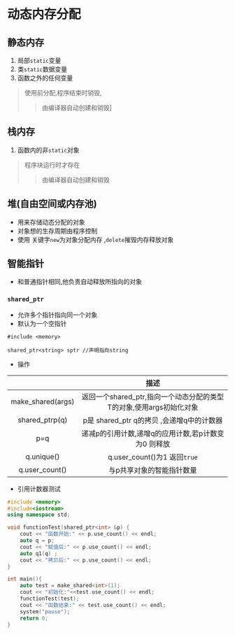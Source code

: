 # 动态内存分配

## 静态内存
1. 局部`static`变量
2. 类`static`数据变量
3. 函数之外的任何变量
> 使用前分配,程序结束时销毁,
>>由编译器自动创建和销毁]


## 栈内存
1. 函数内的非`static`对象
> 程序块运行时才存在
>>由编译器自动创建和销毁


## 堆(自由空间或内存池)
- 用来存储动态分配的对象
- 对象想的生存周期由程序控制
- 使用 关键字`new`为对象分配内存 ,`delete`摧毁内存释放对象



## 智能指针
- 和普通指针相同,他负责自动释放所指向的对象

### `shared_ptr`
- 允许多个指针指向同一个对象
- 默认为一个空指针
```
#include <memory>

shared_ptr<string> sptr //声明指向string
```

- 操作


|                      |                                描述                                 |
|:--------------------:|:-------------------------------------------------------------------:|
| make_shared<T>(args) | 返回一个shared_ptr,指向一个动态分配的类型T的对象,使用args初始化对象 |
|  shared_ptr<T>p(q)   |              p是 shared_ptr q的拷贝 ,会递增q中的计数器              |
|         p=q          |         递减p的引用计数,递增q的应用计数,若p计数变为0 则释放         |
|      q.unique()      |                    q.user_count()为1 返回`true`                     |
|    q.user_count()    |                      与p共享对象的智能指针数量                      |

- 引用计数器测试

```c++
#include <memory>
#include<iostream> 
using namespace std;

void functionTest(shared_ptr<int> &p) {
    cout << "函数开始:" << p.use_count() << endl;
    auto q = p;
    cout << "赋值后:" << p.use_count() << endl;
    auto q1(q) ;
    cout << "拷贝后:" << p.use_count() << endl;
}

int main(){
    auto test = make_shared<int>(1);
    cout << "初始化:"<<test.use_count() << endl;
    functionTest(test);
    cout << "函数结束:" << test.use_count() << endl;
    system("pause");
    return 0;
}

```

